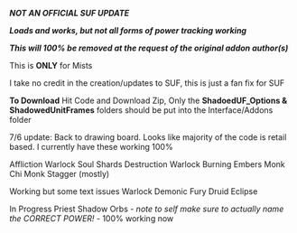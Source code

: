 ***NOT AN OFFICIAL SUF UPDATE***

***Loads and works, but not all forms of power tracking working***

***This will 100% be removed at the request of the original addon author(s)***

This is **ONLY** for Mists

I take no credit in the creation/updates to SUF, this is just a fan fix for SUF

**To Download**
Hit Code and Download Zip, Only the **ShadoedUF_Options & ShadowedUnitFrames** folders should be put into the Interface/Addons folder

7/6 update: Back to drawing board. Looks like majority of the code is retail based. I currently have these working 100%

Affliction Warlock Soul Shards
Destruction Warlock Burning Embers
Monk Chi
Monk Stagger (mostly)

Working but some text issues
Warlock Demonic Fury
Druid Eclipse

In Progress
Priest Shadow Orbs - *note to self make sure to actually name the CORRECT POWER!* - 100% working now
